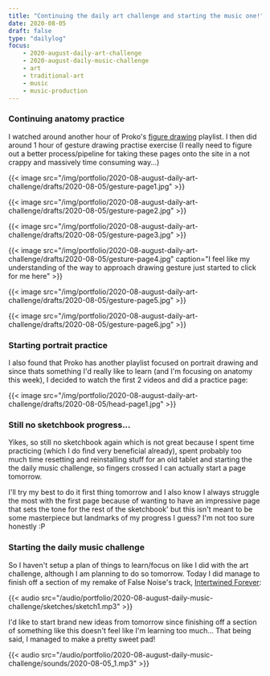 ```yaml
---
title: "Continuing the daily art challenge and starting the music one!"
date: 2020-08-05
draft: false
type: "dailylog"
focus:
    - 2020-august-daily-art-challenge
    - 2020-august-daily-music-challenge
    - art
    - traditional-art
    - music
    - music-production
---
```


### Continuing anatomy practice

I watched around another hour of Proko's [figure drawing](https://www.youtube.com/playlist?list=PLtG4P3lq8RHGuMuprDarMz_Y9Fbw_d2ws) playlist. I then did around 1 hour of gesture drawing practise exercise (I really need to figure out a better process/pipeline for taking these pages onto the site in a not crappy and massively time consuming way...)

{{< image src="/img/portfolio/2020-08-august-daily-art-challenge/drafts/2020-08-05/gesture-page1.jpg" >}}

{{< image src="/img/portfolio/2020-08-august-daily-art-challenge/drafts/2020-08-05/gesture-page2.jpg" >}}

{{< image src="/img/portfolio/2020-08-august-daily-art-challenge/drafts/2020-08-05/gesture-page3.jpg" >}}

{{< image src="/img/portfolio/2020-08-august-daily-art-challenge/drafts/2020-08-05/gesture-page4.jpg" caption="I feel like my understanding of the way to approach drawing gesture just started to click for me here" >}}

{{< image src="/img/portfolio/2020-08-august-daily-art-challenge/drafts/2020-08-05/gesture-page5.jpg" >}}

{{< image src="/img/portfolio/2020-08-august-daily-art-challenge/drafts/2020-08-05/gesture-page6.jpg" >}}

### Starting portrait practice

I also found that Proko has another playlist focused on portrait drawing and since thats something I'd really like to learn (and I'm focusing on anatomy this week), I decided to watch the first 2 videos and did a practice page:

{{< image src="/img/portfolio/2020-08-august-daily-art-challenge/drafts/2020-08-05/head-page1.jpg" >}}

### Still no sketchbook progress...

Yikes, so still no sketchbook again which is not great because I spent time practicing (which I do find very beneficial already), spent probably too much time resetting and reinstalling stuff for an old tablet and starting the the daily music challenge, so fingers crossed I can actually start a page tomorrow.

I'll try my best to do it first thing tomorrow and I also know I always struggle the most with the first page because of wanting to have an impressive page that sets the tone for the rest of the sketchbook' but this isn't meant to be some masterpiece but landmarks of my progress I guess? I'm not too sure honestly :P

### Starting the daily music challenge

So I haven't setup a plan of things to learn/focus on like I did with the art challenge, although I am planning to do so tomorrow. Today I did manage to finish off a section of my remake of False Noise's track, [Intertwined Forever](https://open.spotify.com/track/1p2sRtYEKiMvkZxSqksMHX?si=hyrREgt2Qo2QfqhJTgoDAw):

{{< audio src="/audio/portfolio/2020-08-august-daily-music-challenge/sketches/sketch1.mp3" >}}

I'd like to start brand new ideas from tomorrow since finishing off a section of something like this doesn't feel like I'm learning too much... That being said, I managed to make a pretty sweet pad!

{{< audio src="/audio/portfolio/2020-08-august-daily-music-challenge/sounds/2020-08-05_1.mp3" >}}